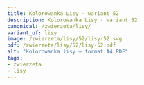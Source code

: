 ```yaml
---
title: Kolorowanka Lisy - wariant 52
description: Kolorowanka Lisy - wariant 52
canonical: /zwierzeta/lisy/
variant_of: lisy
image: /zwierzeta/lisy/52/lisy-52.svg
pdf: /zwierzeta/lisy/52/lisy-52.pdf
alt: "Kolorowanka lisy – format A4 PDF"
tags:
- zwierzeta
- lisy
---
```

